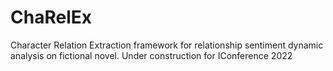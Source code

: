 # ChaRelEx

Character Relation Extraction framework for relationship sentiment dynamic analysis on fictional novel.
Under construction for IConference 2022
